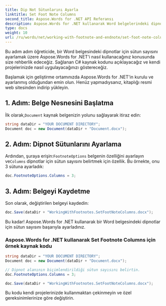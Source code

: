 ```yaml
---
title: Dip Not Sütunlarını Ayarla
linktitle: Set Foot Note Columns
second_title: Aspose.Words for .NET API Referansı
description: Aspose.Words for .NET kullanarak Word belgelerindeki dipnotlar için sütun sayısını nasıl ayarlayacağınızı öğrenin.
type: docs
weight: 10
url: /ru/words/net/working-with-footnote-and-endnote/set-foot-note-columns/
---
```


Bu adım adım öğreticide, bir Word belgesindeki dipnotlar için sütun sayısını ayarlamak üzere Aspose.Words for .NET'i nasıl kullanacağınız konusunda size rehberlik edeceğiz. Sağlanan C# kaynak kodunu açıklayacağız ve kendi projelerinizde nasıl uygulayacağınızı göstereceğiz.

Başlamak için geliştirme ortamınızda Aspose.Words for .NET'in kurulu ve ayarlanmış olduğundan emin olun. Henüz yapmadıysanız, kitaplığı resmi web sitesinden indirip yükleyin.

## 1. Adım: Belge Nesnesini Başlatma

 İlk olarak,`Document` kaynak belgenizin yolunu sağlayarak itiraz edin:

```csharp
string dataDir = "YOUR DOCUMENT DIRECTORY";
Document doc = new Document(dataDir + "Document.docx");
```

## 2. Adım: Dipnot Sütunlarını Ayarlama

 Ardından, şuraya erişin:`FootnoteOptions` belgenin özelliğini ayarlayın ve`Columns` dipnotlar için sütun sayısını belirtmek için özellik. Bu örnekte, onu 3 sütuna ayarladık:

```csharp
doc.FootnoteOptions.Columns = 3;
```

## 3. Adım: Belgeyi Kaydetme

Son olarak, değiştirilen belgeyi kaydedin:

```csharp
doc.Save(dataDir + "WorkingWithFootnotes.SetFootNoteColumns.docx");
```

Bu kadar! Aspose.Words for .NET kullanarak bir Word belgesindeki dipnotlar için sütun sayısını başarıyla ayarladınız.

### Aspose.Words for .NET kullanarak Set Footnote Columns için örnek kaynak kodu

```csharp
string dataDir = "YOUR DOCUMENT DIRECTORY"; 
Document doc = new Document(dataDir + "Document.docx");

// Dipnot alanının biçimlendirildiği sütun sayısını belirtin.
doc.FootnoteOptions.Columns = 3;

doc.Save(dataDir + "WorkingWithFootnotes.SetFootNoteColumns.docx");
```

Bu kodu kendi projelerinizde kullanmaktan çekinmeyin ve özel gereksinimlerinize göre değiştirin.
